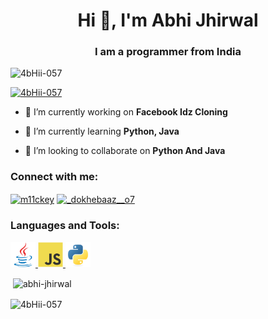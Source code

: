 <h1 align="center">Hi 👋, I'm Abhi Jhirwal</h1>
<h3 align="center">I am a programmer from India</h3>

<p align="left"> <img src="https://komarev.com/ghpvc/?username=4bHii-057&label=Profile%20views&color=0e75b6&style=flat" alt="4bHii-057" /> </p>

<p align="left"> <a href="https://github.com/ryo-ma/github-profile-trophy"><img src="https://github-profile-trophy.vercel.app/?username=4bHii-057" alt="4bHii-057" /></a> </p>

- 🔭 I’m currently working on **Facebook Idz Cloning**

- 🌱 I’m currently learning **Python, Java**

- 👯 I’m looking to collaborate on **Python And Java**

<h3 align="left">Connect with me:</h3>
<p align="left">
<a href="https://fb.com/m11ckey" target="blank"><img align="center" src="https://raw.githubusercontent.com/rahuldkjain/github-profile-readme-generator/master/src/images/icons/Social/facebook.svg" alt="m11ckey" height="30" width="40" /></a>
<a href="https://instagram.com/_dokhebaaz__o7" target="blank"><img align="center" src="https://raw.githubusercontent.com/rahuldkjain/github-profile-readme-generator/master/src/images/icons/Social/instagram.svg" alt="_dokhebaaz__o7" height="30" width="40" /></a>
</p>

<h3 align="left">Languages and Tools:</h3>
<p align="left"> <a href="https://www.java.com" target="_blank" rel="noreferrer"> <img src="https://raw.githubusercontent.com/devicons/devicon/master/icons/java/java-original.svg" alt="java" width="40" height="40"/> </a> <a href="https://developer.mozilla.org/en-US/docs/Web/JavaScript" target="_blank" rel="noreferrer"> <img src="https://raw.githubusercontent.com/devicons/devicon/master/icons/javascript/javascript-original.svg" alt="javascript" width="40" height="40"/> </a> <a href="https://www.python.org" target="_blank" rel="noreferrer"> <img src="https://raw.githubusercontent.com/devicons/devicon/master/icons/python/python-original.svg" alt="python" width="40" height="40"/> </a> </p>

<p>&nbsp;<img align="center" src="https://github-readme-stats.vercel.app/api?username=4bHii-057&show_icons=true&locale=en" alt="abhi-jhirwal" /></p>

<p><img align="center" src="https://github-readme-streak-stats.herokuapp.com/?user=4bHii-057&" alt="4bHii-057" /></p>
